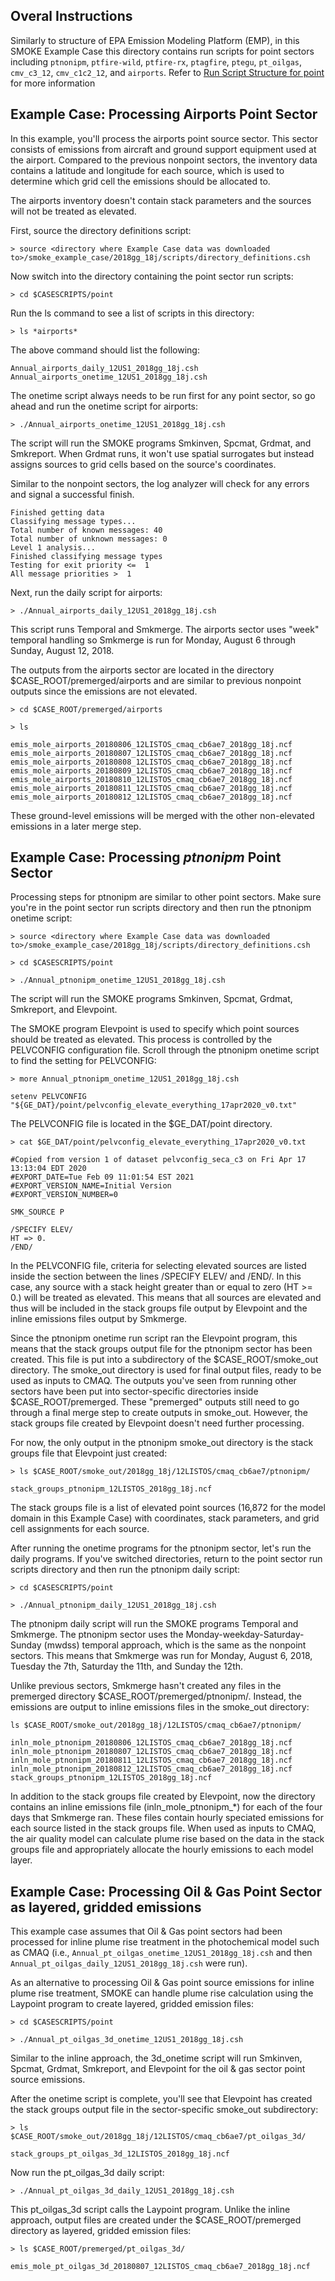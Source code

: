 ## Overal Instructions

Similarly to structure of EPA Emission Modeling Platform (EMP), in this SMOKE Example Case this directory contains run scripts 
for point sectors including `ptnonipm`, `ptfire-wild`, `ptfire-rx`, `ptagfire`, `ptegu`, `pt_oilgas`, `cmv_c3_12`, `cmv_c1c2_12`, and `airports`. 
Refer to [Run Script Structure for point](https://github.com/CEMPD/SMOKE/wiki/A.-Overall-Instructions-on-Running-SMOKE-using-EPA's-Emissions-Modeling-Platforms#casescriptspoint) for more information



## Example Case: Processing Airports Point Sector

In this example, you'll process the airports point source sector. This sector consists of emissions from aircraft and ground support equipment used at the airport. Compared to the previous nonpoint sectors, the inventory data contains a latitude and longitude for each source, which is used to determine which grid cell the emissions should be allocated to.

The airports inventory doesn't contain stack parameters and the sources will not be treated as elevated.

First, source the directory definitions script:


```
> source <directory where Example Case data was downloaded to>/smoke_example_case/2018gg_18j/scripts/directory_definitions.csh
```

Now switch into the directory containing the point sector run scripts:

```
> cd $CASESCRIPTS/point
```

Run the ls command to see a list of scripts in this directory:

```
> ls *airports*
```

The above command should list the following:

```
Annual_airports_daily_12US1_2018gg_18j.csh
Annual_airports_onetime_12US1_2018gg_18j.csh
```

The onetime script always needs to be run first for any point sector, so go ahead and run the onetime script for airports:

```
> ./Annual_airports_onetime_12US1_2018gg_18j.csh
```

The script will run the SMOKE programs Smkinven, Spcmat, Grdmat, and Smkreport. When Grdmat runs, it won't use spatial surrogates but instead assigns sources to grid cells based on the source's coordinates.

Similar to the nonpoint sectors, the log analyzer will check for any errors and signal a successful finish.

```
Finished getting data
Classifying message types...
Total number of known messages: 40
Total number of unknown messages: 0
Level 1 analysis...
Finished classifying message types
Testing for exit priority <=  1
All message priorities >  1
```

Next, run the daily script for airports:

```
> ./Annual_airports_daily_12US1_2018gg_18j.csh
```

This script runs Temporal and Smkmerge. The airports sector uses "week" temporal handling so Smkmerge is run for Monday, August 6 through Sunday, August 12, 2018.

The outputs from the airports sector are located in the directory $CASE_ROOT/premerged/airports and are similar to previous nonpoint outputs since the emissions are not elevated.

```
> cd $CASE_ROOT/premerged/airports
```

```
> ls
```

```
emis_mole_airports_20180806_12LISTOS_cmaq_cb6ae7_2018gg_18j.ncf
emis_mole_airports_20180807_12LISTOS_cmaq_cb6ae7_2018gg_18j.ncf
emis_mole_airports_20180808_12LISTOS_cmaq_cb6ae7_2018gg_18j.ncf
emis_mole_airports_20180809_12LISTOS_cmaq_cb6ae7_2018gg_18j.ncf
emis_mole_airports_20180810_12LISTOS_cmaq_cb6ae7_2018gg_18j.ncf
emis_mole_airports_20180811_12LISTOS_cmaq_cb6ae7_2018gg_18j.ncf
emis_mole_airports_20180812_12LISTOS_cmaq_cb6ae7_2018gg_18j.ncf
```

These ground-level emissions will be merged with the other non-elevated emissions in a later merge step.


## Example Case: Processing *ptnonipm* Point Sector

Processing steps for ptnonipm are similar to other point sectors. Make sure you're in the point sector run scripts directory and then run the ptnonipm onetime script:

```
> source <directory where Example Case data was downloaded to>/smoke_example_case/2018gg_18j/scripts/directory_definitions.csh
```

```
> cd $CASESCRIPTS/point
```

```
> ./Annual_ptnonipm_onetime_12US1_2018gg_18j.csh
```

The script will run the SMOKE programs Smkinven, Spcmat, Grdmat, Smkreport, and Elevpoint.

The SMOKE program Elevpoint is used to specify which point sources should be treated as elevated. This process is controlled by the PELVCONFIG configuration file. Scroll through the ptnonipm onetime script to find the setting for PELVCONFIG:

```
> more Annual_ptnonipm_onetime_12US1_2018gg_18j.csh
```

```
setenv PELVCONFIG "${GE_DAT}/point/pelvconfig_elevate_everything_17apr2020_v0.txt"
```

The PELVCONFIG file is located in the $GE_DAT/point directory.

```
> cat $GE_DAT/point/pelvconfig_elevate_everything_17apr2020_v0.txt
```

```
#Copied from version 1 of dataset pelvconfig_seca_c3 on Fri Apr 17 13:13:04 EDT 2020
#EXPORT_DATE=Tue Feb 09 11:01:54 EST 2021
#EXPORT_VERSION_NAME=Initial Version
#EXPORT_VERSION_NUMBER=0

SMK_SOURCE P

/SPECIFY ELEV/
HT => 0.
/END/
```

In the PELVCONFIG file, criteria for selecting elevated sources are listed inside the section between the lines /SPECIFY ELEV/ and /END/. In this case, any source with a stack height greater than or equal to zero (HT >= 0.) will be treated as elevated. This means that all sources are elevated and thus will be included in the stack groups file output by Elevpoint and the inline emissions files output by Smkmerge.

Since the ptnonipm onetime run script ran the Elevpoint program, this means that the stack groups output file for the ptnonipm sector has been created. This file is put into a subdirectory of the $CASE_ROOT/smoke_out directory. The smoke_out directory is used for final output files, ready to be used as inputs to CMAQ. The outputs you've seen from running other sectors have been put into sector-specific directories inside $CASE_ROOT/premerged. These "premerged" outputs still need to go through a final merge step to create outputs in smoke_out. However, the stack groups file created by Elevpoint doesn't need further processing.

For now, the only output in the ptnonipm smoke_out directory is the stack groups file that Elevpoint just created:

```
> ls $CASE_ROOT/smoke_out/2018gg_18j/12LISTOS/cmaq_cb6ae7/ptnonipm/
```

```
stack_groups_ptnonipm_12LISTOS_2018gg_18j.ncf
```

The stack groups file is a list of elevated point sources (16,872 for the model domain in this Example Case) with coordinates, stack parameters, and grid cell assignments for each source.

After running the onetime programs for the ptnonipm sector, let's run the daily programs. If you've switched directories, return to the point sector run scripts directory and then run the ptnonipm daily script:

```
> cd $CASESCRIPTS/point
```

```
> ./Annual_ptnonipm_daily_12US1_2018gg_18j.csh
```

The ptnonipm daily script will run the SMOKE programs Temporal and Smkmerge. The ptnonipm sector uses the Monday-weekday-Saturday-Sunday (mwdss) temporal approach, which is the same as the nonpoint sectors. This means that Smkmerge was run for Monday, August 6, 2018, Tuesday the 7th, Saturday the 11th, and Sunday the 12th.

Unlike previous sectors, Smkmerge hasn't created any files in the premerged directory $CASE_ROOT/premerged/ptnonipm/. Instead, the emissions are output to inline emissions files in the smoke_out directory: 

```
ls $CASE_ROOT/smoke_out/2018gg_18j/12LISTOS/cmaq_cb6ae7/ptnonipm/
```

```
inln_mole_ptnonipm_20180806_12LISTOS_cmaq_cb6ae7_2018gg_18j.ncf
inln_mole_ptnonipm_20180807_12LISTOS_cmaq_cb6ae7_2018gg_18j.ncf
inln_mole_ptnonipm_20180811_12LISTOS_cmaq_cb6ae7_2018gg_18j.ncf
inln_mole_ptnonipm_20180812_12LISTOS_cmaq_cb6ae7_2018gg_18j.ncf
stack_groups_ptnonipm_12LISTOS_2018gg_18j.ncf
```

In addition to the stack groups file created by Elevpoint, now the directory contains an inline emissions file (inln_mole_ptnonipm_*) for each of the four days that Smkmerge ran. These files contain hourly speciated emissions for each source listed in the stack groups file. When used as inputs to CMAQ, the air quality model can calculate plume rise based on the data in the stack groups file and appropriately allocate the hourly emissions to each model layer.



## Example Case: Processing Oil & Gas Point Sector as layered, gridded emissions
This example case assumes that Oil & Gas point sectors had been processed for inline plume rise treatment in the photochemical model such as CMAQ (i.e., `Annual_pt_oilgas_onetime_12US1_2018gg_18j.csh` and then `Annual_pt_oilgas_daily_12US1_2018gg_18j.csh` were run).

As an alternative to processing Oil & Gas point source emissions for inline plume rise treatment, SMOKE can handle plume rise calculation using the Laypoint program to create layered, gridded emission files:

```
> cd $CASESCRIPTS/point
```

```
> ./Annual_pt_oilgas_3d_onetime_12US1_2018gg_18j.csh
```

Similar to the inline approach, the 3d_onetime script will run Smkinven, Spcmat, Grdmat, Smkreport, and Elevpoint for the oil & gas sector point source emissions.

After the onetime script is complete, you'll see that Elevpoint has created the stack groups output file in the sector-specific smoke_out subdirectory:

```
> ls $CASE_ROOT/smoke_out/2018gg_18j/12LISTOS/cmaq_cb6ae7/pt_oilgas_3d/
```

```
stack_groups_pt_oilgas_3d_12LISTOS_2018gg_18j.ncf
```

Now run the pt_oilgas_3d daily script:

```
> ./Annual_pt_oilgas_3d_daily_12US1_2018gg_18j.csh
```

This pt_oilgas_3d script calls the Laypoint program. Unlike the inline approach, output files are created under the $CASE_ROOT/premerged directory as layered, gridded emission files:

```
> ls $CASE_ROOT/premerged/pt_oilgas_3d/
```

```
emis_mole_pt_oilgas_3d_20180807_12LISTOS_cmaq_cb6ae7_2018gg_18j.ncf
```
